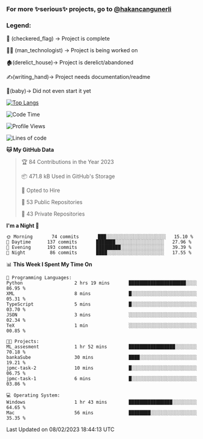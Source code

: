 ### For more ✨serious✨ projects, go to [@hakancangunerli](https://github.com/hakancangunerli)


### Legend:


🏁 (checkered_flag) -> Project is complete

👨‍💻 (man_technologist)   -> Project is being worked on

🏚️(derelict_house)-> Project is derelict/abandoned

✍️(writing_hand)-> Project needs documentation/readme

👶(baby)-> Did not even start it yet

[![Top Langs](https://github-readme-stats.vercel.app/api/top-langs/?username=johngunerli&layout=compact&hide=tex,html,shell,assembly,C&langs_count=6&exclude_repo=2015-csharp)](https://github.com/anuraghazra/github-readme-stats)


<!--START_SECTION:waka-->
![Code Time](http://img.shields.io/badge/Code%20Time-384%20hrs%2029%20mins-blue)

![Profile Views](http://img.shields.io/badge/Profile%20Views-3-blue)

![Lines of code](https://img.shields.io/badge/From%20Hello%20World%20I%27ve%20Written--9%20Thousand%20lines%20of%20code-blue)

**🐱 My GitHub Data** 

> 🏆 84 Contributions in the Year 2023
 > 
> 📦 471.8 kB Used in GitHub's Storage 
 > 
> 💼 Opted to Hire
 > 
> 📜 53 Public Repositories 
 > 
> 🔑 43 Private Repositories  
 > 
**I'm a Night 🦉** 

```text
🌞 Morning       74 commits       ███░░░░░░░░░░░░░░░░░░░░░░   15.10 % 
🌆 Daytime      137 commits       ███████░░░░░░░░░░░░░░░░░░   27.96 % 
🌃 Evening      193 commits       █████████░░░░░░░░░░░░░░░░   39.39 % 
🌙 Night         86 commits       ████░░░░░░░░░░░░░░░░░░░░░   17.55 % 

```


📊 **This Week I Spent My Time On** 

```text
💬 Programming Languages: 
Python                   2 hrs 19 mins       █████████████████████░░░░   86.95 % 
XML                      8 mins              █░░░░░░░░░░░░░░░░░░░░░░░░   05.31 % 
TypeScript               5 mins              █░░░░░░░░░░░░░░░░░░░░░░░░   03.70 % 
JSON                     3 mins              ░░░░░░░░░░░░░░░░░░░░░░░░░   02.34 % 
TeX                      1 min               ░░░░░░░░░░░░░░░░░░░░░░░░░   00.85 % 

🐱‍💻 Projects: 
ML_assesment             1 hr 52 mins        █████████████████░░░░░░░░   70.18 % 
bankaSube                30 mins             ████░░░░░░░░░░░░░░░░░░░░░   19.21 % 
jpmc-task-2              10 mins             █░░░░░░░░░░░░░░░░░░░░░░░░   06.75 % 
jpmc-task-1              6 mins              █░░░░░░░░░░░░░░░░░░░░░░░░   03.86 % 

💻 Operating System: 
Windows                  1 hr 43 mins        ████████████████░░░░░░░░░   64.65 % 
Mac                      56 mins             ████████░░░░░░░░░░░░░░░░░   35.35 % 

```


 Last Updated on 08/02/2023 18:44:13 UTC
<!--END_SECTION:waka-->



